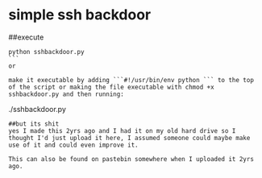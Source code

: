 # simple ssh backdoor 

##execute
``````
python sshbackdoor.py
```
or

make it executable by adding ```#!/usr/bin/env python ``` to the top of the script or making the file executable with chmod +x sshbackdoor.py and then running:

``````
./sshbackdoor.py
```
##but its shit
yes I made this 2yrs ago and I had it on my old hard drive so I thought I'd just upload it here, I assumed someone could maybe make use of it and could even improve it.

This can also be found on pastebin somewhere when I uploaded it 2yrs ago.
